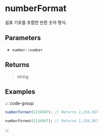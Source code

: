 # numberFormat <Badge type="tip" text="JavaScript" /><Badge type="info" text="Dart" />

쉼표 기호를 포함한 반환 숫자 형식.

## Parameters

- `number::number`

## Returns

> string

## Examples

::: code-group

```javascript [JavaScript]
numberFormat(1234567); // Returns 1,234,567
```

```dart [Dart]
numberFormat(1234567); // Returns 1,234,567
```

:::
